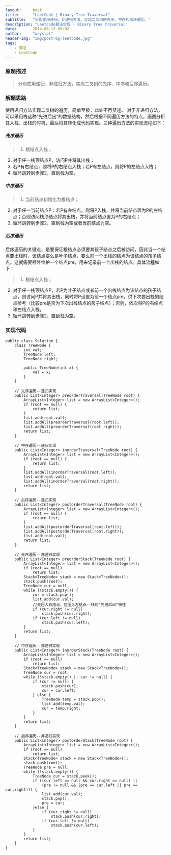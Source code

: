 ```yaml
---
layout:     post
title:      "LeetCode | Binary Tree Traversal"
subtitle:   "分别使用递归、非递归方法，实现二叉树的先序、中序和后序遍历。"
description: "LeetCode算法实现 - Binary Tree Traversal"
date:       2014-06-13 09:02
author:     "wzystal"
header-img: "img/post-bg-leetcode.jpg"
tags:
    - 算法
    - LeetCode
---
```


### 原题描述
> 分别使用递归、非递归方法，实现二叉树的先序、中序和后序遍历。

### 解题思路
使用递归方法实现二叉树的遍历，简单至极，此处不再赘述。
对于非递归方法，可以采用栈这种“先进后出”的数据结构，然后根据不同遍历方法的特点，画图分析其入栈、出栈的时机，最后将其转化成代码实现。三种遍历方法的实现流程如下：

##### 先序遍历  
> 1. 根结点入栈；
2. 对于任一栈顶结点P，访问P并将其出栈；
3. 若P有右结点，则将P的右结点入栈；若P有左结点，则将P的左结点入栈；
4. 循环跳转到步骤2，直到栈为空。  

##### 中序遍历  
>1. 当前结点初始化为根结点；
2. 对于任一当前结点P：若P有左结点，则将P入栈，并将当前结点置为P的左结点；否则访问栈顶结点将其出栈，并将当前结点置为P的右结点；
3. 循环跳转到步骤2，直到栈为空或者当前结点为空。  
        
##### 后序遍历  
后序遍历的关键点，是要保证根结点必须要其孩子结点之后被访问，因此当一个结点要出栈时，该结点要么是叶子结点，要么前一个出栈的结点为该结点的孩子结点。这就需要额外维护一个结点pre，用来记录前一个出栈的结点。具体流程如下：
>1. 根结点入栈；
2. 对于任一栈顶结点P，若P为叶子结点或者前一个出栈结点为该结点的孩子结点，则访问P并将其出栈，同时将P设置为前一个结点pre，供下次要出栈的结点参考（比较pre是否为下次出栈结点的孩子结点）；否则，依次将P的右结点和左结点入栈。
3. 循环跳转到步骤2，直到栈为空。

### 实现代码
```
public class Solution {  
    class TreeNode {  
        int val;  
        TreeNode left;  
        TreeNode right;  
  
        public TreeNode(int x) {  
            val = x;  
        }  
    }  
  
    // 先序遍历--递归实现  
    public List<Integer> preorderTraversal(TreeNode root) {  
        ArrayList<Integer> list = new ArrayList<Integer>();  
        if (root == null) {  
            return list;  
        }  
        list.add(root.val);  
        list.addAll(preorderTraversal(root.left));  
        list.addAll(preorderTraversal(root.right));  
        return list;  
    }  
  
    // 中序遍历--递归实现  
    public List<Integer> inorderTraversal(TreeNode root) {  
        ArrayList<Integer> list = new ArrayList<Integer>();  
        if (root == null) {  
            return list;  
        }  
        list.addAll(inorderTraversal(root.left));  
        list.add(root.val);  
        list.addAll(inorderTraversal(root.right));  
        return list;  
    }  
  
    // 后序遍历--递归实现  
    public List<Integer> postorderTraversal(TreeNode root) {  
        ArrayList<Integer> list = new ArrayList<Integer>();  
        if (root == null) {  
            return list;  
        }  
        list.addAll(postorderTraversal(root.left));  
        list.addAll(postorderTraversal(root.right));  
        list.add(root.val);  
        return list;  
    }  
  
    // 先序遍历--非递归实现  
    public List<Integer> preorderStack(TreeNode root) {  
        ArrayList<Integer> list = new ArrayList<Integer>();  
        if (root == null)  
            return list;  
        Stack<TreeNode> stack = new Stack<TreeNode>();  
        stack.push(root);  
        TreeNode cur = null;  
        while (!stack.empty()) {  
            cur = stack.pop();  
            list.add(cur.val);  
            //先压入右结点，在压入左结点--栈的"先进后出"特性  
            if (cur.right != null)   
                stack.push(cur.right);  
            if (cur.left != null)  
                stack.push(cur.left);  
        }  
        return list;  
    }  
  
    // 中序遍历--非递归实现  
    public List<Integer> inorderStack(TreeNode root) {  
        ArrayList<Integer> list = new ArrayList<Integer>();  
        if (root == null)  
            return list;  
        Stack<TreeNode> stack = new Stack<TreeNode>();  
        TreeNode cur = root;  
        while (!stack.empty() || cur != null) {  
            if (cur != null) {  
                stack.push(cur);  
                cur = cur.left;  
            } else {  
                TreeNode temp = stack.pop();  
                list.add(temp.val);  
                cur = temp.right;  
            }  
        }  
        return list;  
    }  
  
    // 后序遍历--非递归实现  
    public List<Integer> postorderStack(TreeNode root) {  
        ArrayList<Integer> list = new ArrayList<Integer>();  
        if (root == null)  
            return list;  
        Stack<TreeNode> stack = new Stack<TreeNode>();  
        stack.push(root);  
        TreeNode pre = null;  
        while (!stack.empty()) {  
            TreeNode cur = stack.peek();  
            if ((cur.left == null && cur.right == null) ||   
                (pre != null && (pre == cur.left || pre == cur.right))) {  
                list.add(cur.val);  
                stack.pop();  
                pre = cur;  
            }else {  
                if (cur.right != null)  
                    stack.push(cur.right);  
                if (cur.left != null)  
                    stack.push(cur.left);  
            }  
        }  
        return list;  
    }  
}  
```


